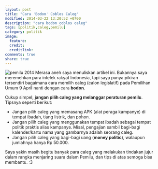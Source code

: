 ```yaml
---
layout: post
title: "Cara 'Bodon' Coblos Caleg"
modified: 2014-03-22 13:20:52 +0700
description: "cara bodon coblos caleg"
tags: [politik,caleg,pemilu]
category: politik
image:
  feature: 
  credit: 
  creditlink: 
comments: true
share: true
---
```


![pemilu 2014](http://krjogja.com/photos/05a3aca44b238ec0fbcab89e5e18b92f.jpg)
Merasa aneh saya menuliskan artikel ini. Bukannya saya meremehkan para intelek rakyat Indonesia, tapi saya punya pikiran tersendiri bagaimana cara memilih caleg (calon legislatif) pada Pemilihan Umum 9 April nanti dengan cara **bodon**.

Cukup simpel, **jangan pilih caleg yang melanggar peraturan pemilu**. Tipsnya seperti berikut:

* Jangan pilih caleg yang memasang APK (alat peraga kampanye) di tempat ibadah, tiang listrik, dan pohon.
* Jangan pilih caleg yang menggunakan tempat ibadah sebagai tempat politik praktis alias kampanye. Misal, pengajian sambil bagi-bagi kalender/kartu nama yang gambarnya adalah seorang caleg.
* Jangan pilih caleg yang bagi-bagi uang (**money politic**), walaupun jumlahnya hanya Rp 50.000.

Saya yakin masih begitu banyak para caleg yang melakukan tindakan jujur dalam rangka menjaring suara dalam Pemilu, dan tips di atas semoga bisa membantu. :3